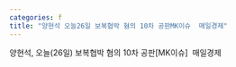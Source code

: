 ```yaml
---
categories: f
title: "양현석 오늘26일 보복협박 혐의 10차 공판MK이슈  매일경제"
---
```

양현석, 오늘(26일) 보복협박 혐의 10차 공판[MK이슈]&nbsp;&nbsp;매일경제